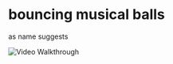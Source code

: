 # bouncing musical balls
 
as name suggests

<img src='https://i.imgur.com/iTA4pAq.gif' title='Video Walkthrough' width='' alt='Video Walkthrough' />

